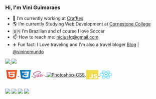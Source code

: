 ### Hi, I'm Vini Guimaraes

- 🧳 I’m currently working at [Craffles](https://www.craffles.ca/)
- 🌎 I’m currently Studying Web Development at [Cornestone College](https://ciccc.ca/)
- 🇧🇷 I’m Brazilian and of course I love Soccer
- 📫 How to reach me: niciusfg@gmail.com
- ✈️ Fun fact: I Love traveling and I'm also a travel bloger [Blog](https://www.vininomundo.com) | [@vininomundo](https://www.instagram.com/vininomundo/)


<div align="left">
  <a href="https://github.com/guimaraesvini">
  <img height="160em" src="https://github-readme-stats.vercel.app/api?username=guimaraesvini&show_icons=true&theme=dark&include_all_commits=true&count_private=true"/>
  <img height="160em" src="https://github-readme-stats.vercel.app/api/top-langs/?username=guimaraesvini&layout=compact&langs_count=7&theme=dark"/>
</div>
  
 <div style="display: inline_block"><br>
     <img align="center" alt="Vini-HTML" height="30" width="40" src="https://raw.githubusercontent.com/devicons/devicon/master/icons/html5/html5-original.svg">
     <img align="center" alt="Vini-CSS" height="30" width="40" src="https://raw.githubusercontent.com/devicons/devicon/master/icons/css3/css3-original.svg">
     <img align="center" alt="SASS" height="30" width="40" src="https://raw.githubusercontent.com/devicons/devicon/master/icons/sass/sass-original.svg" />
    <img align="center" alt="Photoshop-CSS" height="30" width="40" src="https://cdn.jsdelivr.net/gh/devicons/devicon/icons/photoshop/photoshop-plain.svg" />
  <img align="center" alt="Vini-Js" height="30" width="40" src="https://raw.githubusercontent.com/devicons/devicon/master/icons/javascript/javascript-plain.svg">
  <img align="center" alt="Vini-React" height="30" width="40" src="https://raw.githubusercontent.com/devicons/devicon/master/icons/react/react-original.svg">

</div>
  
  ##
    
  <div> 
  <a href="https://www.youtube.com/vininomundo" target="_blank"><img src="https://img.shields.io/badge/YouTube-FF0000?style=for-the-badge&logo=youtube&logoColor=white" target="_blank"></a>
  <a href="https://www.instagram.com/vininomundo/" target="_blank"><img src="https://img.shields.io/badge/-Instagram-%23E4405F?style=for-the-badge&logo=instagram&logoColor=white" target="_blank"></a>
  <a href="mailto:niciusfg@gmail.com"><img src="https://img.shields.io/badge/-Gmail-%23333?style=for-the-badge&logo=gmail&logoColor=white" target="_blank"></a>
  <a href="https://https://www.linkedin.com/in/guimaraesvinicius/" target="_blank"><img src="https://img.shields.io/badge/-LinkedIn-%230077B5?style=for-the-badge&logo=linkedin&logoColor=white" target="_blank"></a> 
  
</div>
